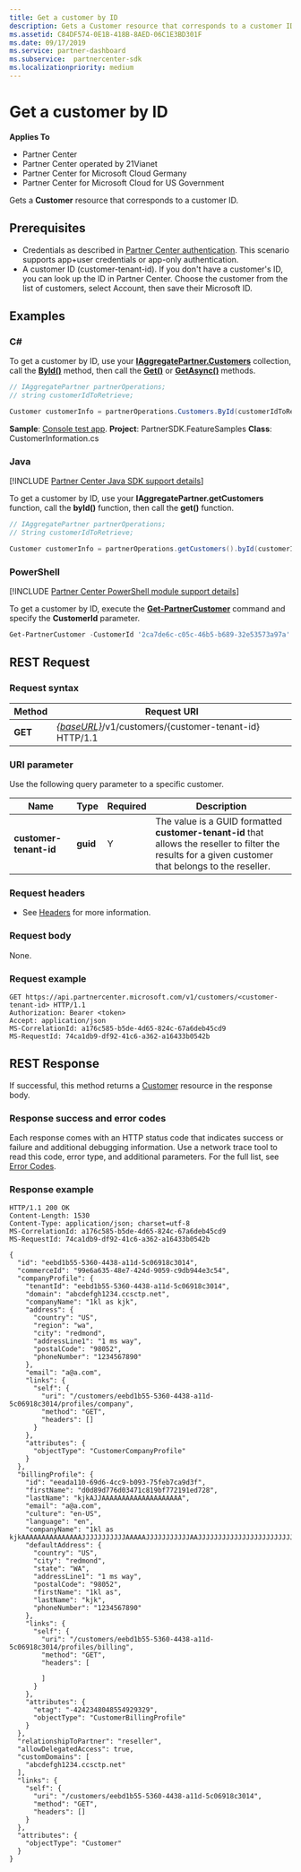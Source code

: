 ```yaml
---
title: Get a customer by ID
description: Gets a Customer resource that corresponds to a customer ID.
ms.assetid: C84DF574-0E1B-418B-8AED-06C1E3BD301F
ms.date: 09/17/2019
ms.service: partner-dashboard
ms.subservice:  partnercenter-sdk
ms.localizationpriority: medium
---
```


# Get a customer by ID

**Applies To**

- Partner Center
- Partner Center operated by 21Vianet
- Partner Center for Microsoft Cloud Germany
- Partner Center for Microsoft Cloud for US Government

Gets a **Customer** resource that corresponds to a customer ID.

## <span id="Prerequisites"/><span id="prerequisites"/><span id="PREREQUISITES"/>Prerequisites

- Credentials as described in [Partner Center authentication](partner-center-authentication.md). This scenario supports app+user credentials or app-only authentication.
- A customer ID (customer-tenant-id). If you don't have a customer's ID, you can look up the ID in Partner Center. Choose the customer from the list of customers, select Account, then save their Microsoft ID.

## <span id="Examples"/><span id="examples"><span id="EXAMPLES"/>Examples

### C#

To get a customer by ID, use your [**IAggregatePartner.Customers**](https://docs.microsoft.com/dotnet/api/microsoft.store.partnercenter.ipartner.customers) collection, call the [**ById()**](https://docs.microsoft.com/dotnet/api/microsoft.store.partnercenter.customers.icustomercollection.byid) method, then call the [**Get()**](https://docs.microsoft.com/dotnet/api/microsoft.store.partnercenter.customers.icustomer.get) or [**GetAsync()**](https://docs.microsoft.com/dotnet/api/microsoft.store.partnercenter.customers.icustomer.getasync) methods.

``` csharp
// IAggregatePartner partnerOperations;
// string customerIdToRetrieve;

Customer customerInfo = partnerOperations.Customers.ById(customerIdToRetrieve).Get();
```

**Sample**: [Console test app](console-test-app.md). **Project**: PartnerSDK.FeatureSamples **Class**: CustomerInformation.cs

### Java

[!INCLUDE [Partner Center Java SDK support details](../includes/java-sdk-support.md)]

To get a customer by ID, use your **IAggregatePartner.getCustomers** function, call the **byId()** function, then call the **get()** function.

```java
// IAggregatePartner partnerOperations;
// String customerIdToRetrieve;

Customer customerInfo = partnerOperations.getCustomers().byId(customerIdToRetrieve).get();
```

### PowerShell

[!INCLUDE [Partner Center PowerShell module support details](../includes/powershell-module-support.md)]

To get a customer by ID, execute the [**Get-PartnerCustomer**](https://github.com/Microsoft/Partner-Center-PowerShell/blob/master/docs/help/Get-PartnerCustomer.md) command and specify the **CustomerId** parameter.

```powershell
Get-PartnerCustomer -CustomerId '2ca7de6c-c05c-46b5-b689-32e53573a97a'
```

## <span id="REST_Request"/><span id="rest_request"/><span id="REST_REQUEST"/>REST Request

### Request syntax

| Method  | Request URI                                                                            |
|---------|----------------------------------------------------------------------------------------|
| **GET** | [*{baseURL}*](partner-center-rest-urls.md)/v1/customers/{customer-tenant-id} HTTP/1.1 |

### URI parameter

Use the following query parameter to a specific customer.

| Name                   | Type     | Required | Description                                                                                                                                            |
|------------------------|----------|----------|--------------------------------------------------------------------------------------------------------------------------------------------------------|
| **customer-tenant-id** | **guid** | Y        | The value is a GUID formatted **customer-tenant-id** that allows the reseller to filter the results for a given customer that belongs to the reseller. |

### Request headers

- See [Headers](headers.md) for more information.

### Request body

None.

### Request example

```http
GET https://api.partnercenter.microsoft.com/v1/customers/<customer-tenant-id> HTTP/1.1
Authorization: Bearer <token>
Accept: application/json
MS-CorrelationId: a176c585-b5de-4d65-824c-67a6deb45cd9
MS-RequestId: 74ca1db9-df92-41c6-a362-a16433b0542b
```

## <span id="REST_Response"/><span id="rest_response"/><span id="REST_RESPONSE"/>REST Response

If successful, this method returns a [Customer](customer-resources.md#customer) resource in the response body.

### Response success and error codes

Each response comes with an HTTP status code that indicates success or failure and additional debugging information. Use a network trace tool to read this code, error type, and additional parameters. For the full list, see [Error Codes](error-codes.md).

### Response example

```http
HTTP/1.1 200 OK
Content-Length: 1530
Content-Type: application/json; charset=utf-8
MS-CorrelationId: a176c585-b5de-4d65-824c-67a6deb45cd9
MS-RequestId: 74ca1db9-df92-41c6-a362-a16433b0542b

{
  "id": "eebd1b55-5360-4438-a11d-5c06918c3014",
  "commerceId": "99e6a635-48e7-424d-9059-c9db944e3c54",
  "companyProfile": {
    "tenantId": "eebd1b55-5360-4438-a11d-5c06918c3014",
    "domain": "abcdefgh1234.ccsctp.net",
    "companyName": "1kl as kjk",
    "address": {
      "country": "US",
      "region": "wa",
      "city": "redmond",
      "addressLine1": "1 ms way",
      "postalCode": "98052",
      "phoneNumber": "1234567890"
    },
    "email": "a@a.com",
    "links": {
      "self": {
        "uri": "/customers/eebd1b55-5360-4438-a11d-5c06918c3014/profiles/company",
        "method": "GET",
        "headers": []
      }
    },
    "attributes": {
      "objectType": "CustomerCompanyProfile"
    }
  },
  "billingProfile": {
    "id": "eeada110-69d6-4cc9-b093-75feb7ca9d3f",
    "firstName": "d0d89d776d03471c819bf772191ed728",
    "lastName": "kjkAJJAAAAAAAAAAAAAAAAAAAA",
    "email": "a@a.com",
    "culture": "en-US",
    "language": "en",
    "companyName": "1kl as kjkAAAAAAAAAAAAAAAJJJJJJJJJJJAAAAAJJJJJJJJJJJAAJJJJJJJJJJJJJJJJJJJJJJJJJJJJJJJJJAJJJJJAJJAAAAJAJJAAAAAAAAAAAAAAAAAAAA",
    "defaultAddress": {
      "country": "US",
      "city": "redmond",
      "state": "WA",
      "addressLine1": "1 ms way",
      "postalCode": "98052",
      "firstName": "1kl as",
      "lastName": "kjk",
      "phoneNumber": "1234567890"
    },
    "links": {
      "self": {
        "uri": "/customers/eebd1b55-5360-4438-a11d-5c06918c3014/profiles/billing",
        "method": "GET",
        "headers": [

        ]
      }
    },
    "attributes": {
      "etag": "-4242348048554929329",
      "objectType": "CustomerBillingProfile"
    }
  },
  "relationshipToPartner": "reseller",
  "allowDelegatedAccess": true,
  "customDomains": [
    "abcdefgh1234.ccsctp.net"
  ],
  "links": {
    "self": {
      "uri": "/customers/eebd1b55-5360-4438-a11d-5c06918c3014",
      "method": "GET",
      "headers": []
    }
  },
  "attributes": {
    "objectType": "Customer"
  }
}
```
